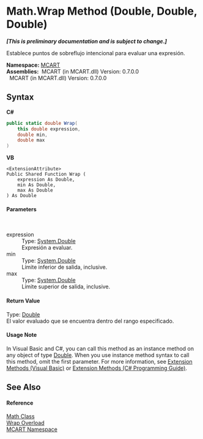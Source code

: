 # Math.Wrap Method (Double, Double, Double)
 _**\[This is preliminary documentation and is subject to change.\]**_

Establece puntos de sobreflujo intencional para evaluar una expresión.

**Namespace:**&nbsp;<a href="89e7854f-fe6f-d208-fb0c-b17953422852">MCART</a><br />**Assemblies:**&nbsp;&nbsp;MCART (in MCART.dll) Version: 0.7.0.0<br />&nbsp;&nbsp;MCART (in MCART.dll) Version: 0.7.0.0<br />

## Syntax

**C#**<br />
``` C#
public static double Wrap(
	this double expression,
	double min,
	double max
)
```

**VB**<br />
``` VB
<ExtensionAttribute>
Public Shared Function Wrap ( 
	expression As Double,
	min As Double,
	max As Double
) As Double
```


#### Parameters
&nbsp;<dl><dt>expression</dt><dd>Type: <a href="http://msdn2.microsoft.com/es-es/library/643eft0t" target="_blank">System.Double</a><br />Expresión a evaluar.</dd><dt>min</dt><dd>Type: <a href="http://msdn2.microsoft.com/es-es/library/643eft0t" target="_blank">System.Double</a><br />Límite inferior de salida, inclusive.</dd><dt>max</dt><dd>Type: <a href="http://msdn2.microsoft.com/es-es/library/643eft0t" target="_blank">System.Double</a><br />Límite superior de salida, inclusive.</dd></dl>

#### Return Value
Type: <a href="http://msdn2.microsoft.com/es-es/library/643eft0t" target="_blank">Double</a><br />El valor evaluado que se encuentra dentro del rango especificado.

#### Usage Note
In Visual Basic and C#, you can call this method as an instance method on any object of type <a href="http://msdn2.microsoft.com/es-es/library/643eft0t" target="_blank">Double</a>. When you use instance method syntax to call this method, omit the first parameter. For more information, see <a href="http://msdn.microsoft.com/en-us/library/bb384936.aspx">Extension Methods (Visual Basic)</a> or <a href="http://msdn.microsoft.com/en-us/library/bb383977.aspx">Extension Methods (C# Programming Guide)</a>.

## See Also


#### Reference
<a href="f110ea19-9a5d-de5d-39e7-a5ebffb3bc2c">Math Class</a><br /><a href="f2313fd9-823a-1b56-1e77-020b729f9ef1">Wrap Overload</a><br /><a href="89e7854f-fe6f-d208-fb0c-b17953422852">MCART Namespace</a><br />